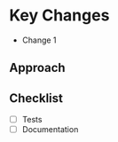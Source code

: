 
# Key Changes

- Change 1

## Approach <!-- Optional -->

## Checklist

- [ ] Tests
- [ ] Documentation
